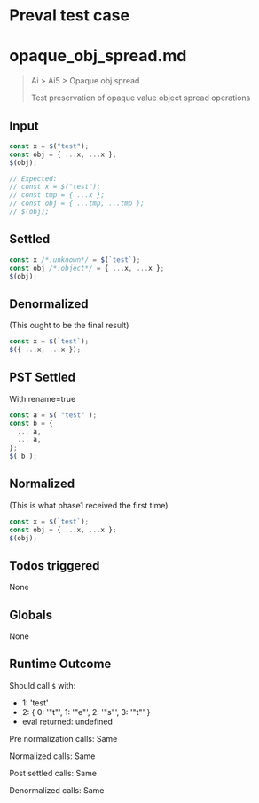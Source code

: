 # Preval test case

# opaque_obj_spread.md

> Ai > Ai5 > Opaque obj spread
>
> Test preservation of opaque value object spread operations

## Input

`````js filename=intro
const x = $("test");
const obj = { ...x, ...x };
$(obj);

// Expected:
// const x = $("test");
// const tmp = { ...x };
// const obj = { ...tmp, ...tmp };
// $(obj);
`````


## Settled


`````js filename=intro
const x /*:unknown*/ = $(`test`);
const obj /*:object*/ = { ...x, ...x };
$(obj);
`````


## Denormalized
(This ought to be the final result)

`````js filename=intro
const x = $(`test`);
$({ ...x, ...x });
`````


## PST Settled
With rename=true

`````js filename=intro
const a = $( "test" );
const b = {
  ... a,
  ... a,
};
$( b );
`````


## Normalized
(This is what phase1 received the first time)

`````js filename=intro
const x = $(`test`);
const obj = { ...x, ...x };
$(obj);
`````


## Todos triggered


None


## Globals


None


## Runtime Outcome


Should call `$` with:
 - 1: 'test'
 - 2: { 0: '"t"', 1: '"e"', 2: '"s"', 3: '"t"' }
 - eval returned: undefined

Pre normalization calls: Same

Normalized calls: Same

Post settled calls: Same

Denormalized calls: Same

